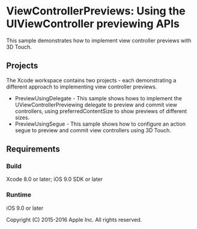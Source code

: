 # ViewControllerPreviews: Using the UIViewController previewing APIs

This sample demonstrates how to implement view controller previews with 3D Touch.

## Projects

The Xcode workspace contains two projects - each demonstrating a different approach to implementing view controller previews.

  * PreviewUsingDelegate - This sample shows hows to implement the UViewControllerPreviewing delegate to preview and commit view controllers, using preferredContentSize to show previews of different sizes.
  * PreviewUsingSegue - This sample shows how to configure an action segue to preview and commit view controllers using 3D Touch.

## Requirements

### Build

Xcode 8.0 or later; iOS 9.0 SDK or later

### Runtime

iOS 9.0 or later

Copyright (C) 2015-2016 Apple Inc. All rights reserved.